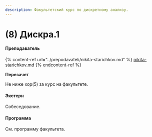 ```yaml
---
description: Факультетский курс по дискретному анализу.
---
```


# (8) Дискра.1

#### **Преподаватель**

{% content-ref url="../prepodavateli/nikita-starichkov.md" %}
[nikita-starichkov.md](../prepodavateli/nikita-starichkov.md)
{% endcontent-ref %}

**Перезачет**

Не ниже хор(5) за курс на факультете.

#### Экстерн

Собеседование.

#### **Программа**&#x20;

См. программу факультета.

